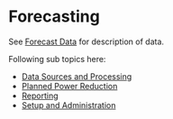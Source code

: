 # Forecasting

See [Forecast Data](../../Data%20Processing/Forecast%20Data/Forecast%20Data.md) for description of data.

Following sub topics here:
- [Data Sources and Processing](Data%20Sources%20and%20Processing/Data%20Sources%20and%20Processing.md)
- [Planned Power Reduction](Planned%20Power%20Reduction/Planned%20Power%20Reduction.md)
- [Reporting](Reporting/Reporting.md)
- [Setup and Administration](Setup%20and%20Administration/Setup%20and%20Administration.md)